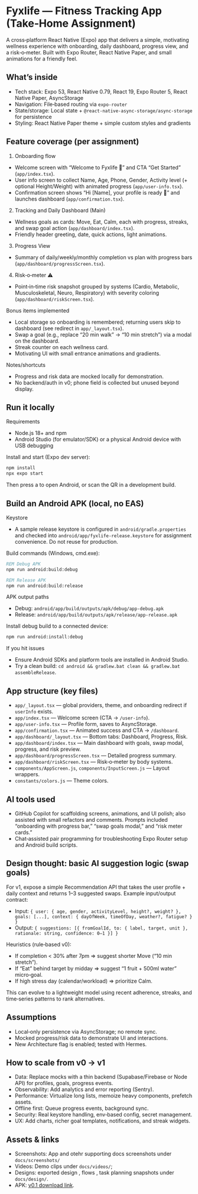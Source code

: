 # Fyxlife — Fitness Tracking App (Take‑Home Assignment)

A cross‑platform React Native (Expo) app that delivers a simple, motivating wellness experience with onboarding, daily dashboard, progress view, and a risk‑o‑meter. Built with Expo Router, React Native Paper, and small animations for a friendly feel.

## What’s inside

- Tech stack: Expo 53, React Native 0.79, React 19, Expo Router 5, React Native Paper, AsyncStorage
- Navigation: File‑based routing via `expo-router`
- State/storage: Local state + `@react-native-async-storage/async-storage` for persistence
- Styling: React Native Paper theme + simple custom styles and gradients

## Feature coverage (per assignment)

1) Onboarding flow
- Welcome screen with “Welcome to Fyxlife 🌱” and CTA “Get Started” (`app/index.tsx`).
- User info screen to collect Name, Age, Phone, Gender, Activity level (+ optional Height/Weight) with animated progress (`app/user-info.tsx`).
- Confirmation screen shows “Hi [Name], your profile is ready 🎉” and launches dashboard (`app/confirmation.tsx`).

2) Tracking and Daily Dashboard (Main)
- Wellness goals as cards: Move, Eat, Calm, each with progress, streaks, and swap goal action (`app/dashboard/index.tsx`).
- Friendly header greeting, date, quick actions, light animations.

3) Progress View
- Summary of daily/weekly/monthly completion vs plan with progress bars (`app/dashboard/progressScreen.tsx`).

4) Risk‑o‑meter ⚠
- Point‑in‑time risk snapshot grouped by systems (Cardio, Metabolic, Musculoskeletal, Neuro, Respiratory) with severity coloring (`app/dashboard/riskScreen.tsx`).

Bonus items implemented
- Local storage so onboarding is remembered; returning users skip to dashboard (see redirect in `app/_layout.tsx`).
- Swap a goal (e.g., replace “20 min walk” → “10 min stretch”) via a modal on the dashboard.
- Streak counter on each wellness card.
- Motivating UI with small entrance animations and gradients.

Notes/shortcuts
- Progress and risk data are mocked locally for demonstration.
- No backend/auth in v0; phone field is collected but unused beyond display.

## Run it locally

Requirements
- Node.js 18+ and npm
- Android Studio (for emulator/SDK) or a physical Android device with USB debugging

Install and start (Expo dev server):

```cmd
npm install
npx expo start
```

Then press a to open Android, or scan the QR in a development build.

## Build an Android APK (local, no EAS)

Keystore
- A sample release keystore is configured in `android/gradle.properties` and checked into `android/app/fyxlife-release.keystore` for assignment convenience. Do not reuse for production.

Build commands (Windows, cmd.exe):

```cmd
REM Debug APK
npm run android:build:debug

REM Release APK
npm run android:build:release
```

APK output paths
- Debug: `android/app/build/outputs/apk/debug/app-debug.apk`
- Release: `android/app/build/outputs/apk/release/app-release.apk`

Install debug build to a connected device:

```cmd
npm run android:install:debug
```

If you hit issues
- Ensure Android SDKs and platform tools are installed in Android Studio.
- Try a clean build: `cd android && gradlew.bat clean && gradlew.bat assembleRelease`.

## App structure (key files)

- `app/_layout.tsx` — global providers, theme, and onboarding redirect if `userInfo` exists.
- `app/index.tsx` — Welcome screen (CTA → `/user-info`).
- `app/user-info.tsx` — Profile form, saves to AsyncStorage.
- `app/confirmation.tsx` — Animated success and CTA → `/dashboard`.
- `app/dashboard/_layout.tsx` — Bottom tabs: Dashboard, Progress, Risk.
- `app/dashboard/index.tsx` — Main dashboard with goals, swap modal, progress, and risk preview.
- `app/dashboard/progressScreen.tsx` — Detailed progress summary.
- `app/dashboard/riskScreen.tsx` — Risk‑o‑meter by body systems.
- `components/AppScreen.js`, `components/InputScreen.js` — Layout wrappers.
- `constants/colors.js` — Theme colors.

## AI tools used

- GitHub Copilot for scaffolding screens, animations, and UI polish; also assisted with small refactors and comments. Prompts included “onboarding with progress bar,” “swap goals modal,” and “risk meter cards.”
- Chat‑assisted pair programming for troubleshooting Expo Router setup and Android build scripts.

## Design thought: basic AI suggestion logic (swap goals)

For v1, expose a simple Recommendation API that takes the user profile + daily context and returns 1–3 suggested swaps. Example input/output contract:
- Input: `{ user: { age, gender, activityLevel, height?, weight? }, goals: [...], context: { dayOfWeek, timeOfDay, weather?, fatigue? } }`
- Output: `{ suggestions: [{ fromGoalId, to: { label, target, unit }, rationale: string, confidence: 0–1 }] }`

Heuristics (rule‑based v0):
- If completion < 30% after 7pm ⇒ suggest shorter Move (“10 min stretch”).
- If “Eat” behind target by midday ⇒ suggest “1 fruit + 500ml water” micro‑goal.
- If high stress day (calendar/workload) ⇒ prioritize Calm.

This can evolve to a lightweight model using recent adherence, streaks, and time‑series patterns to rank alternatives.

## Assumptions

- Local‑only persistence via AsyncStorage; no remote sync.
- Mocked progress/risk data to demonstrate UI and interactions.
- New Architecture flag is enabled; tested with Hermes.

## How to scale from v0 → v1

- Data: Replace mocks with a thin backend (Supabase/Firebase or Node API) for profiles, goals, progress events.
- Observability: Add analytics and error reporting (Sentry).
- Performance: Virtualize long lists, memoize heavy components, prefetch assets.
- Offline first: Queue progress events, background sync.
- Security: Real keystore handling, env‑based config, secret management.
- UX: Add charts, richer goal templates, notifications, and streak widgets.

## Assets & links

- Screenshots: App and otehr supporting  docs screenshots under `docs/screenshots/`
- Videos: Demo clips under `docs/videos/`;
- Designs: exported design , flows , task planning snapshots under `docs/design/`.
- APK: [v0.1 download link](https://github.com/nileshnmahajan/fyxlife-app/releases/download/v0.1/fyzlife-app.apk).